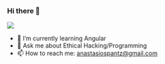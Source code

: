 ### Hi there 👋


<!--
**apantzar/apantzar** is a ✨ _special_ ✨ repository because its `README.md` (this file) appears on your GitHub profile.

Here are some ideas to get you started:

- 🔭 I’m currently working on ...
- 🌱 I’m currently learning Flutter
- 👯 I’m looking to collaborate on ...
- 🤔 I’m looking for help with ...
- 💬 Ask me about ...
- 📫 How to reach me: ...
- 😄 Pronouns: ...
- ⚡ Fun fact: ...
-->




<img src="https://github-readme-stats.vercel.app/api/top-langs/?username=apantzar&layout=compact&langs_count=50&theme=dark">


- 🌱 I’m currently learning Angular
- 💬 Ask me about Ethical Hacking/Programming
- 📫 How to reach me: anastasiospantz@gmail.com
